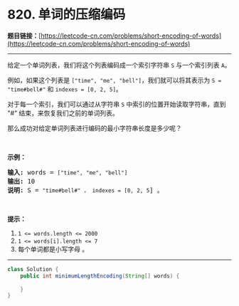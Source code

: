 # 820. 单词的压缩编码

**题目链接：**[https://leetcode-cn.com/problems/short-encoding-of-words](https://leetcode-cn.com/problems/short-encoding-of-words)

---

<div class="content__1Y2H">
 <div class="notranslate">
  <p>给定一个单词列表，我们将这个列表编码成一个索引字符串&nbsp;<code>S</code>&nbsp;与一个索引列表 <code>A</code>。</p> 
  <p>例如，如果这个列表是 <code>["time", "me", "bell"]</code>，我们就可以将其表示为 <code>S = "time#bell#"</code> 和 <code>indexes = [0, 2, 5]</code>。</p> 
  <p>对于每一个索引，我们可以通过从字符串 <code>S</code>&nbsp;中索引的位置开始读取字符串，直到 "#" 结束，来恢复我们之前的单词列表。</p> 
  <p>那么成功对给定单词列表进行编码的最小字符串长度是多少呢？</p> 
  <p>&nbsp;</p> 
  <p><strong>示例：</strong></p> 
  <pre class="language-text"><strong>输入:</strong> words = <code>["time", "me", "bell"]</code>
<strong>输出:</strong> 10
<strong>说明:</strong> S = <code>"time#bell#" ， indexes = [0, 2, 5</code>] 。
</pre> 
  <p>&nbsp;</p> 
  <p><strong>提示：</strong></p> 
  <ol> 
   <li><code>1 &lt;= words.length&nbsp;&lt;= 2000</code></li> 
   <li><code>1 &lt;=&nbsp;words[i].length&nbsp;&lt;= 7</code></li> 
   <li>每个单词都是小写字母 。</li> 
  </ol> 
 </div>
</div>

---

```java
class Solution {
    public int minimumLengthEncoding(String[] words) {
        
    }
}
```